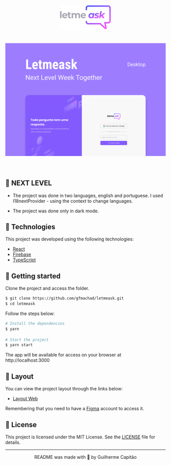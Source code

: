 <p align="center">
  <img alt="Letmeask" src=".github/logo.svg" width="160px">
</p>

<h1 align="center">
    <img alt="Letmeask" title="Letmeask" src=".github/cover.svg" />
</h1>

<br>

## 🚀 NEXT LEVEL

- The project was done in two languages, english and portuguese.
  I used I18nextProvider - using the context to change languages.

- The project was done only in dark mode.

## 🧪 Technologies

This project was developed using the following technologies:

- [React](https://reactjs.org)
- [Firebase](https://firebase.google.com/)
- [TypeScript](https://www.typescriptlang.org/)

## 🚀 Getting started

Clone the project and access the folder.

```bash
$ git clone https://github.com/gfmachad/letmeask.git
$ cd letmeask
```

Follow the steps below:

```bash
# Install the dependencies
$ yarn

# Start the project
$ yarn start
```

The app will be available for access on your browser at http://localhost:3000

## 🔖 Layout

You can view the project layout through the links below:

- [Layout Web](https://www.figma.com/file/u0BQK8rCf2KgzcukdRRCWh/Letmeask/duplicate)

Remembering that you need to have a [Figma](http://figma.com/) account to access it.

## 📝 License

This project is licensed under the MIT License. See the [LICENSE](LICENSE.md) file for details.

---

<p align="center">README was made with 💜 by Guilherme Capitão</p>
